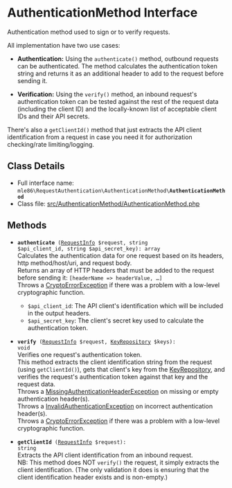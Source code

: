 # AuthenticationMethod Interface

Authentication method used to sign or to verify requests.

All implementation have two use cases:

 - **Authentication:**
   Using the `authenticate()` method,
   outbound requests can be authenticated.
   The method calculates the authentication token string
   and returns it as an additional header to add to the request before sending it.

 - **Verification:**
   Using the `verify()` method,
   an inbound request's authentication token
   can be tested against the rest of the request data (including the client ID)
   and the locally-known list of acceptable client IDs and their API secrets.

There's also a `getClientId()` method that just extracts the API client identification from a request
in case you need it for authorization checking/rate limiting/logging.

[Exceptions]: Exceptions.md
[AuthenticationMethod]: Class_AuthenticationMethod.md
[RequestAuthenticator]: Class_RequestAuthenticator.md
[RequestVerifier]: Class_RequestVerifier.md
[RequestInfo]: Class_RequestInfo.md
[KeyRepository]: Class_KeyRepository.md


## Class Details

* Full interface name: <code>mle86\\RequestAuthentication\\AuthenticationMethod\\<b>AuthenticationMethod</b></code>
* Class file: [src/AuthenticationMethod/AuthenticationMethod.php](../src/AuthenticationMethod/AuthenticationMethod.php)


## Methods

* <code><b>authenticate</b> ([RequestInfo] $request, string $api\_client\_id, string $api\_secret\_key): array</code>  
    Calculates the authentication data for one request
    based on its headers, http method/host/uri, and request body.  
	Returns an array of HTTP headers that must be added to the request before sending it:
	  `[headerName => headerValue, …]`  
	Throws a [CryptoErrorException][Exceptions] if there was a problem with a low-level cryptographic function.
	* `$api_client_id`: The API client's identification which will be included in the output headers.
	* `$api_secret_key`: The client's secret key used to calculate the authentication token.

* <code><b>verify</b> ([RequestInfo] $request, [KeyRepository] $keys): void</code>  
	Verifies one request's authentication token.  
    This method extracts the client identification string from the request (using `getClientId()`),
    gets that client's key from the [KeyRepository],
    and verifies the request's authentication token
    against that key and the request data.  
	Throws a [MissingAuthenticationHeaderException][Exceptions] on missing or empty authentication header(s).  
	Throws a [InvalidAuthenticationException][Exceptions] on incorrect authentication header(s).  
	Throws a [CryptoErrorException][Exceptions] if there was a problem with a low-level cryptographic function.

* <code><b>getClientId</b> ([RequestInfo] $request): string</code>  
	Extracts the API client identification from an inbound request.  
	NB: This method does NOT `verify()` the request, it simply extracts the client identification.
	(The only validation it does is ensuring that the client identification header exists and is non-empty.)

